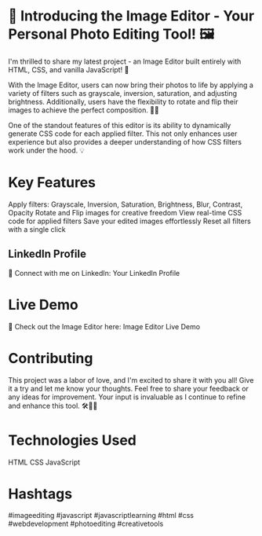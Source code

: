 # 🎨 Introducing the Image Editor - Your Personal Photo Editing Tool! 🖼️

I'm thrilled to share my latest project - an Image Editor built entirely with HTML, CSS, and vanilla JavaScript! 🚀

With the Image Editor, users can now bring their photos to life by applying a variety of filters such as grayscale, inversion, saturation, and adjusting brightness. Additionally, users have the flexibility to rotate and flip their images to achieve the perfect composition. 🔄✨

One of the standout features of this editor is its ability to dynamically generate CSS code for each applied filter. This not only enhances user experience but also provides a deeper understanding of how CSS filters work under the hood. 💡

# Key Features 

Apply filters: Grayscale, Inversion, Saturation, Brightness, Blur, Contrast, Opacity
Rotate and Flip images for creative freedom
View real-time CSS code for applied filters
Save your edited images effortlessly
Reset all filters with a single click

## LinkedIn Profile
🔗 Connect with me on LinkedIn: Your LinkedIn Profile

# Live Demo

🔗 Check out the Image Editor here: Image Editor Live Demo

# Contributing
This project was a labor of love, and I'm excited to share it with you all! Give it a try and let me know your thoughts. Feel free to share your feedback or any ideas for improvement. Your input is invaluable as I continue to refine and enhance this tool. 🛠️👩‍💻

# Technologies Used
HTML
CSS
JavaScript

# Hashtags
#imageediting #javascript #javascriptlearning #html #css #webdevelopment #photoediting #creativetools
